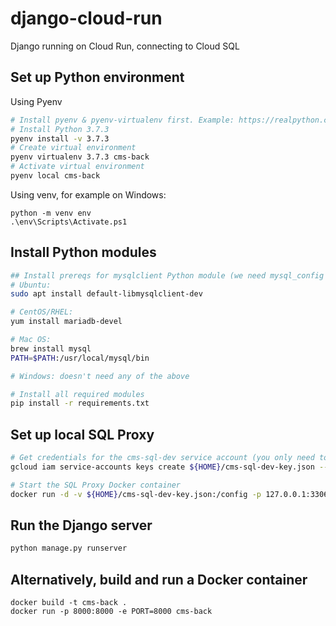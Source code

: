 # django-cloud-run
Django running on Cloud Run, connecting to Cloud SQL

## Set up Python environment
Using Pyenv
```bash
# Install pyenv & pyenv-virtualenv first. Example: https://realpython.com/intro-to-pyenv/
# Install Python 3.7.3
pyenv install -v 3.7.3
# Create virtual environment
pyenv virtualenv 3.7.3 cms-back
# Activate virtual environment
pyenv local cms-back
```

Using venv, for example on Windows:
```
python -m venv env
.\env\Scripts\Activate.ps1
```

## Install Python modules
```bash
## Install prereqs for mysqlclient Python module (we need mysql_config from somewhere)
# Ubuntu:
sudo apt install default-libmysqlclient-dev

# CentOS/RHEL:
yum install mariadb-devel

# Mac OS:
brew install mysql
PATH=$PATH:/usr/local/mysql/bin

# Windows: doesn't need any of the above

# Install all required modules
pip install -r requirements.txt
```

## Set up local SQL Proxy
```bash
# Get credentials for the cms-sql-dev service account (you only need to do this once)
gcloud iam service-accounts keys create ${HOME}/cms-sql-dev-key.json --iam-account cms-sql-dev@central-management-system.iam.gserviceaccount.com

# Start the SQL Proxy Docker container
docker run -d -v ${HOME}/cms-sql-dev-key.json:/config -p 127.0.0.1:3306:3306 gcr.io/cloudsql-docker/gce-proxy:1.14 /cloud_sql_proxy -instances=central-management-system:us-central1:cms-back-tcr=tcp:0.0.0.0:3306 -credential_file=/config
```

## Run the Django server
```bash
python manage.py runserver
```

## Alternatively, build and run a Docker container
```
docker build -t cms-back .
docker run -p 8000:8000 -e PORT=8000 cms-back
```
